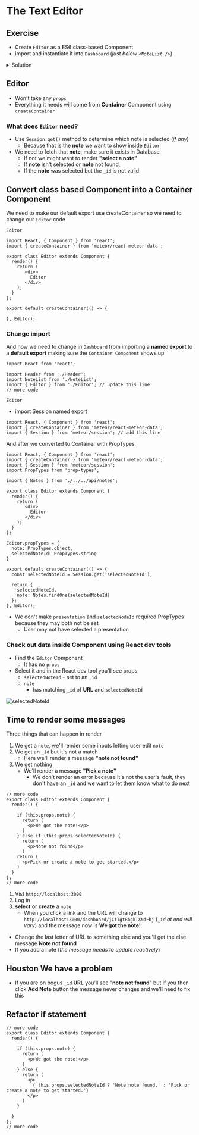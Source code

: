 # The Text Editor
## Exercise
* Create `Editor` as a ES6 class-based Component
* import and instantiate it into `Dashboard` (_just below `<NoteList />`_)

<details>
  <summary>Solution</summary>
`Editor.js`

```
import React, { Component } from 'react';

class Editor extends Component {
  render() {
    return (
       <div>
         Editor
       </div>
    );
  }
};

export default Editor;
```

* Import `Editor` into `Dashboard` and instantiate it

`Dashboard`

```
import React from 'react';

import Header from './Header';
import NoteList from './NoteList';
import { Editor } from './Editor';

export default Dashboard = () => {
      return (
        <div>
          <Header title="Dashboard" />
          <div className="page-content">
            <NoteList />
            <Editor />
          </div>
        </div>
      );
}
```
</details>

## Editor
* Won't take any `props`
* Everything it needs will come from **Container** Component using `createContainer`

### What does `Editor` need?
* Use `Session.get()` method to determine which note is selected (_if any_)
    - Because that is the **note** we want to show inside `Editor`
* We need to fetch that **note**, make sure it exists in Database
    - If not we might want to render **"select a note"** 
    - If **note** isn't selected or **note** not found, 
    - If the **note** was selected but the `_id` is not valid

## Convert class based Component into a Container Component
We need to make our default export use createContainer so we need to change our `Editor` code

`Editor`

```
import React, { Component } from 'react';
import { createContainer } from 'meteor/react-meteor-data';

export class Editor extends Component {
  render() {
    return (
       <div>
         Editor
       </div>
    );
  }
};

export default createContainer(() => {

}, Editor);
```

### Change import
And now we need to change in `Dashboard` from importing a **named export** to a **default export** making sure the `Container Component` shows up

```
import React from 'react';

import Header from './Header';
import NoteList from './NoteList';
import { Editor } from './Editor'; // update this line
// more code
```

`Editor`

* import Session named export

```
import React, { Component } from 'react';
import { createContainer } from 'meteor/react-meteor-data';
import { Session } from 'meteor/session'; // add this line
```

And after we converted to Container with PropTypes

```
import React, { Component } from 'react';
import { createContainer } from 'meteor/react-meteor-data';
import { Session } from 'meteor/session';
import PropTypes from 'prop-types';

import { Notes } from './../../api/notes';

export class Editor extends Component {
  render() {
    return (
       <div>
         Editor
       </div>
    );
  }
};

Editor.propTypes = {
  note: PropTypes.object,
  selectedNoteId: PropTypes.string
}

export default createContainer(() => {
  const selectedNoteId = Session.get('selectedNoteId');

  return {
    selectedNoteId,
    note: Notes.findOne(selectedNoteId)
  };
}, Editor);
```

* We don't make `presentation` and `selectedNodeId` required PropTypes because they may both not be set
  - User may not have selected a presentation

### Check out data inside Component using React dev tools
* Find the `Editor` Component
    - It has no `props`
* Select it and in the React dev tool you'll see props
    - `selectedNoteId` - set to an `_id`
    - `note`
        + has matching `_id` of **URL** and `selectedNoteId`

![selectedNoteId](https://i.imgur.com/3NvyjJp.png)

## Time to render some messages
Three things that can happen in render

1. We get a `note`, we'll render some inputs letting user edit `note`
2. We get an `_id` but it's not a match
    * Here we'll render a message **"note not found"**
3. We get nothing
    * We'll render a message **"Pick a note"**
        - We don't render an error because it's not the user's fault, they don't have an `_id` and we want to let them know what to do next

```
// more code
export class Editor extends Component {
  render() {

    if (this.props.note) {
      return (
        <p>We got the note!</p>
      )
    } else if (this.props.selectedNoteId) {
      return (
        <p>Note not found</p>
      )
    return (
      <p>Pick or create a note to get started.</p>
    )
  }
};
// more code
```

1. Vist `http://localhost:3000`
2. Log in
3. **select** or **create** a `note`
    - When you click a link and the URL will change to `http://localhost:3000/dashboard/jCtTgtRbgkTXNdFbj` (_`_id` at end will vary_) and the message now is **We got the note!**
* Change the last letter of URL to something else and you'll get the else message **Note not found**
* If you add a note (_the message needs to update reactively_)

## Houston We have a problem
* If you are on bogus `_id` **URL** you'll see "**note not found**" but if you then click **Add Note** button the message never changes and we'll need to fix this

## Refactor if statement
```
// more code
export class Editor extends Component {
  render() {

    if (this.props.note) {
      return (
        <p>We got the note!</p>
      )
    } else {
      return (
        <p>
          { this.props.selectedNoteId ? 'Note note found.' : 'Pick or create a note to get started.'}
        </p>
      )
    }

  }
};
// more code
```
